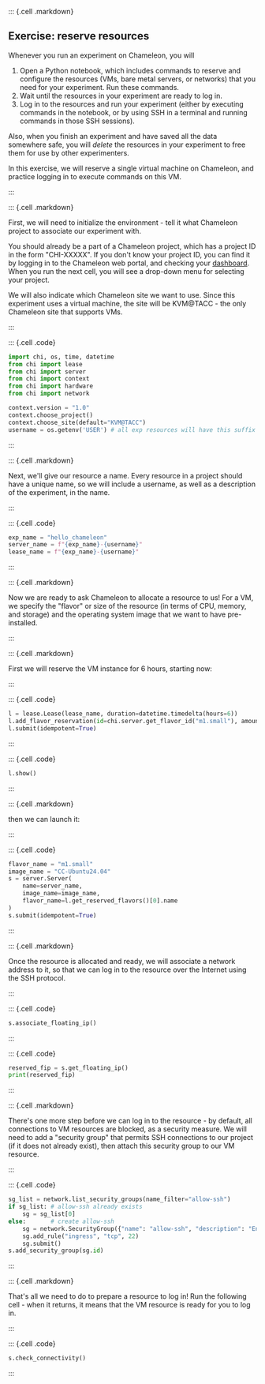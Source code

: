
::: {.cell .markdown}

## Exercise: reserve resources

Whenever you run an experiment on Chameleon, you will

1. Open a Python notebook, which includes commands to reserve and configure the resources (VMs, bare metal servers, or networks) that you need for your experiment. Run these commands.
2. Wait until the resources in your experiment are ready to log in.
3. Log in to the resources and run your experiment (either by executing commands in the notebook, or by using SSH in a terminal and running commands in those SSH sessions).

Also, when you finish an experiment and have saved all the data somewhere safe, you will _delete_ the resources in your experiment to free them for use by other experimenters.

In this exercise, we will reserve a single virtual machine on Chameleon, and practice logging in to execute commands on this VM.

:::

::: {.cell .markdown}

First, we will need to initialize the environment - tell it what Chameleon project to associate our experiment with.

You should already be a part of a Chameleon project, which has a project ID in the form "CHI-XXXXX". If you don't know your project ID, you can find it by logging in to the Chameleon web portal, and checking your [dashboard](https://chameleoncloud.org/user/dashboard/). When you run the next cell, you will see a drop-down menu for selecting your project.

 We will also indicate which Chameleon site we want to use. Since this experiment uses a virtual machine, the site will be KVM@TACC - the only Chameleon site that supports VMs.

:::

::: {.cell .code}
```python
import chi, os, time, datetime
from chi import lease
from chi import server
from chi import context
from chi import hardware
from chi import network

context.version = "1.0" 
context.choose_project()
context.choose_site(default="KVM@TACC")
username = os.getenv('USER') # all exp resources will have this suffix
```
:::

::: {.cell .markdown}

Next, we'll give our resource a name. Every resource in a project should have a unique name, so we will include a username, as well as a description of the experiment, in the name.

:::

::: {.cell .code}
```python
exp_name = "hello_chameleon"
server_name = f"{exp_name}-{username}"
lease_name = f"{exp_name}-{username}"
```
:::


::: {.cell .markdown}

Now we are ready to ask Chameleon to allocate a resource to us! For a VM, we specify the "flavor" or size of the resource (in terms of CPU, memory, and storage) and the operating system image that we want to have pre-installed.

:::

::: {.cell .markdown}

First we will reserve the VM instance for 6 hours, starting now:

:::


::: {.cell .code}
```python
l = lease.Lease(lease_name, duration=datetime.timedelta(hours=6))
l.add_flavor_reservation(id=chi.server.get_flavor_id("m1.small"), amount=1)
l.submit(idempotent=True)
```
:::


::: {.cell .code}
```python
l.show()
```
:::


::: {.cell .markdown}

then we can launch it:

:::


::: {.cell .code}
```python
flavor_name = "m1.small"
image_name = "CC-Ubuntu24.04"
s = server.Server(
    name=server_name,
    image_name=image_name,
    flavor_name=l.get_reserved_flavors()[0].name
)
s.submit(idempotent=True)
```
:::

::: {.cell .markdown}

Once the resource is allocated and ready, we will associate a network address to it, so that we can log in to the resource over the Internet using the SSH protocol.

:::

::: {.cell .code}
```python
s.associate_floating_ip()
```
:::

::: {.cell .code}
```python
reserved_fip = s.get_floating_ip()
print(reserved_fip)
```
:::

::: {.cell .markdown}


There's one more step before we can log in to the resource - by default, all connections to VM resources are blocked, as a security measure. We will need to add a "security group" that permits SSH connections to our project (if it does not already exist), then attach this security group to our VM resource.

:::

::: {.cell .code}
```python
sg_list = network.list_security_groups(name_filter="allow-ssh")
if sg_list: # allow-ssh already exists
    sg = sg_list[0]
else:       # create allow-ssh
    sg = network.SecurityGroup({"name": "allow-ssh", "description": "Enable SSH traffic on TCP port 22"})
    sg.add_rule("ingress", "tcp", 22)
    sg.submit()
s.add_security_group(sg.id)
```
:::


::: {.cell .markdown}


That's all we need to do to prepare a resource to log in! Run the following cell - when it returns, it means that the VM resource is ready for you to log in.

:::




::: {.cell .code}
```python
s.check_connectivity()
```
:::
